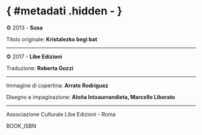 # { #metadati .hidden - }

<div class="small">

<div class="compact alignright">

© 2013 - **Susa**

Titolo originale: **Kristalezko begi bat**

___

©  2017 - **Libe Edizioni**

Traduzione: **Roberta Gozzi**

___

Immagine di copertina: **Arrate Rodriguez**

Disegno e impaginazione: **Aloña Intxaurrandieta, Marcello Liberato**

___

Associazione Culturale Libe Edizioni - Roma

BOOK_ISBN

</div>

</div>


